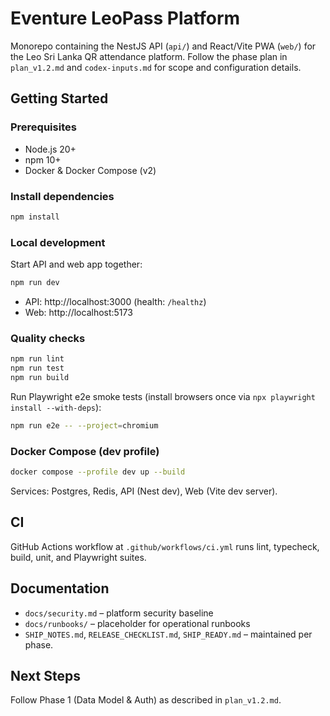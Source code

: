 # Eventure LeoPass Platform

Monorepo containing the NestJS API (`api/`) and React/Vite PWA (`web/`) for the Leo Sri Lanka QR attendance platform. Follow the phase plan in `plan_v1.2.md` and `codex-inputs.md` for scope and configuration details.

## Getting Started

### Prerequisites

- Node.js 20+
- npm 10+
- Docker & Docker Compose (v2)

### Install dependencies

```bash
npm install
```

### Local development

Start API and web app together:

```bash
npm run dev
```

- API: http://localhost:3000 (health: `/healthz`)
- Web: http://localhost:5173

### Quality checks

```bash
npm run lint
npm run test
npm run build
```

Run Playwright e2e smoke tests (install browsers once via `npx playwright install --with-deps`):

```bash
npm run e2e -- --project=chromium
```

### Docker Compose (dev profile)

```bash
docker compose --profile dev up --build
```

Services: Postgres, Redis, API (Nest dev), Web (Vite dev server).

## CI

GitHub Actions workflow at `.github/workflows/ci.yml` runs lint, typecheck, build, unit, and Playwright suites.

## Documentation

- `docs/security.md` – platform security baseline
- `docs/runbooks/` – placeholder for operational runbooks
- `SHIP_NOTES.md`, `RELEASE_CHECKLIST.md`, `SHIP_READY.md` – maintained per phase.

## Next Steps

Follow Phase 1 (Data Model & Auth) as described in `plan_v1.2.md`.
